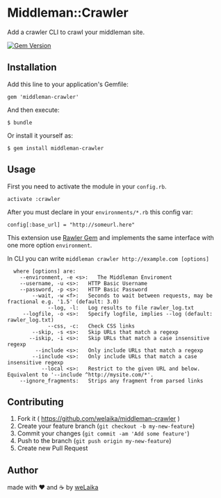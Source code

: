 # Middleman::Crawler

Add a crawler CLI to crawl your middleman site.

[![Gem Version](https://badge.fury.io/rb/middleman-crawler.png)](http://badge.fury.io/rb/middleman-crawler)

## Installation

Add this line to your application's Gemfile:

    gem 'middleman-crawler'

And then execute:

    $ bundle

Or install it yourself as:

    $ gem install middleman-crawler

## Usage

First you need to activate the module in your `config.rb`.

```
activate :crawler
```

After you must declare in your `environments/*.rb` this config var:

```
config[:base_url] = "http://someurl.here"
```

This extension use [Rawler Gem](https://github.com/oscardelben/rawler) and implements the same interface with one more option `environment`.

In CLI you can write `middleman crawler http://example.com [options]`

      where [options] are:
        --environment, -e <s>:   The Middleman Enviroment
        --username, -u <s>:   HTTP Basic Username
        --password, -p <s>:   HTTP Basic Password
            --wait, -w <f>:   Seconds to wait between requests, may be fractional e.g. '1.5' (default: 3.0)
                 --log, -l:   Log results to file rawler_log.txt
         --logfile, -o <s>:   Specify logfile, implies --log (default: rawler_log.txt)
                 --css, -c:   Check CSS links
            --skip, -s <s>:   Skip URLs that match a regexp
           --iskip, -i <s>:   Skip URLs that match a case insensitive regexp
             --include <s>:   Only include URLs that match a regexp
            --iinclude <s>:   Only include URLs that match a case insensitive regexp
               --local <s>:   Restrict to the given URL and below. Equivalent to '--include ^http://mysite.com/*'.
        --ignore_fragments:   Strips any fragment from parsed links


## Contributing

1. Fork it ( https://github.com/welaika/middleman-crawler )
2. Create your feature branch (`git checkout -b my-new-feature`)
3. Commit your changes (`git commit -am 'Add some feature'`)
4. Push to the branch (`git push origin my-new-feature`)
5. Create new Pull Request

## Author

made with ❤️ and ☕️ by [weLaika](http://dev.welaika.com)
